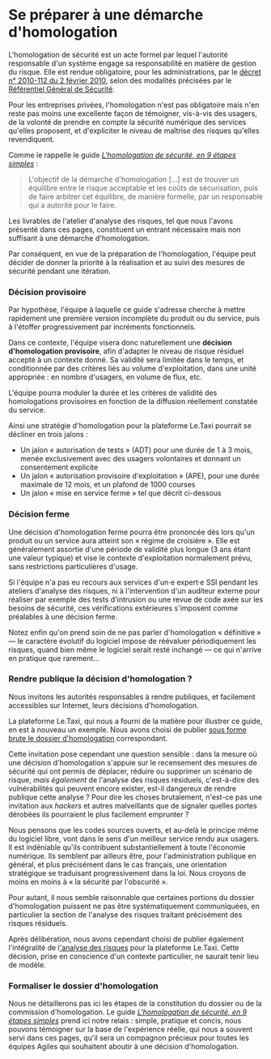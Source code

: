 # Se préparer à une démarche d'homologation

L'homologation de sécurité est un acte formel par lequel l'autorité responsable d'un système engage sa responsabilité en matière de gestion du risque. Elle est rendue obligatoire, pour les administrations, par le [décret n° 2010-112 du 2 février 2010](https://www.legifrance.gouv.fr/affichTexte.do?cidTexte=JORFTEXT000021779444&categorieLien=id), selon des modalités précisées par le [Référentiel Général de Sécurité](https://www.ssi.gouv.fr/administration/reglementation/confiance-numerique/le-referentiel-general-de-securite-rgs/liste-des-documents-constitutifs-du-rgs-v-2-0/).

Pour les entreprises privées, l'homologation n'est pas obligatoire mais n'en reste pas moins une excellente façon de témoigner, vis-à-vis des usagers, de la volonté de prendre en compte la sécurité numérique des services qu'elles proposent, et d'expliciter le niveau de maîtrise des risques qu'elles revendiquent.

Comme le rappelle le guide [_L'homologation de sécurité, en 9 étapes simples_](https://www.ssi.gouv.fr/actualite/lhomologation-en-9-etapes-simples-nouvelle-publication-de-lanssi/) :

> L'objectif de la démarche d'homologation \[...\] est de trouver un équilibre entre le risque acceptable et les coûts de sécurisation, puis de faire arbitrer cet équilibre, de manière formelle, par un responsable qui a autorité pour le faire.

Les livrables de l'atelier d'analyse des risques, tel que nous l'avons présenté dans ces pages, constituent un entrant nécessaire mais non suffisant à une démarche d'homologation.

Par conséquent, en vue de la préparation de l'homologation, l'équipe peut décider de donner la priorité à la réalisation et au suivi des mesures de sécurité pendant une itération.

### Décision provisoire

Par hypothèse, l'équipe à laquelle ce guide s'adresse cherche à mettre rapidement une première version incomplète du produit ou du service, puis à l'étoffer progressivement par incréments fonctionnels.

Dans ce contexte, l'équipe visera donc naturellement une **décision d'homologation provisoire**, afin d'adapter le niveau de risque résiduel accepté à un contexte donné. Sa validité sera limitée dans le temps, et conditionnée par des critères liés au volume d'exploitation, dans une unité appropriée : en nombre d'usagers, en volume de flux, etc.

L'équipe pourra moduler la durée et les critères de validité des homologations provisoires en fonction de la diffusion réellement constatée du service.

Ainsi une stratégie d'homologation pour la plateforme Le.Taxi pourrait se décliner en trois jalons :

* Un jalon « autorisation de tests » \(ADT\) pour une durée de 1 à 3 mois, menée exclusivement avec des usagers volontaires et donnant un consentement explicite
* Un jalon « autorisation provisoire d'exploitation » \(APE\), pour une durée maximale de 12 mois, et un plafond de 1000 courses
* Un jalon « mise en service ferme » tel que décrit ci-dessous

### Décision ferme

Une décision d'homologation ferme pourra être prononcée dès lors qu'un produit ou un service aura atteint son « régime de croisière ». Elle est généralement assortie d'une période de validité plus longue \(3 ans étant une valeur typique\) et vise le contexte d'exploitation normalement prévu, sans restrictions particulières d'usage.

Si l'équipe n'a pas eu recours aux services d'un·e expert·e SSI pendant les ateliers d'analyse des risques, ni à l'intervention d'un auditeur externe pour réaliser par exemple des tests d'intrusion ou une revue de code axée sur les besoins de sécurité, ces vérifications extérieures s'imposent comme préalables à une décision ferme.

Notez enfin qu'on prend soin de ne pas parler d'homologation « définitive » — le caractère évolutif du logiciel impose de réévaluer périodiquement les risques, quand bien même le logiciel serait resté inchangé — ce qui n'arrive en pratique que rarement…

### Rendre publique la décision d'homologation ?

Nous invitons les autorités responsables à rendre publiques, et facilement accessibles sur Internet, leurs décisions d'homologation.

La plateforme Le.Taxi, qui nous a fourni de la matière pour illustrer ce guide, en est à nouveau un exemple. Nous avons choisi de publier [sous forme brute le dossier d'homologation](https://github.com/sgmap/beta.ssi/blob/master/homologations/le_taxi.md) correspondant.

Cette invitation pose cependant une question sensible : dans la mesure où une décision d'homologation s'appuie sur le recensement des mesures de sécurité qui ont permis de déplacer, réduire ou supprimer un scénario de risque, _mais également_ de l'analyse des risques résiduels, c'est-à-dire des vulnérabilités qui peuvent encore exister, est-il dangereux de rendre publique cette analyse ? Pour dire les choses brutalement, n'est-ce pas une invitation aux _hackers_ et autres malveillants que de signaler quelles portes dérobées ils pourraient le plus facilement emprunter ?

Nous pensons que les codes sources ouverts, et au-delà le principe même du logiciel libre, vont dans le sens d'un meilleur service rendu aux usagers. Il est indéniable qu'ils contribuent substantiellement à toute l'économie numérique. Ils semblent par ailleurs être, pour l'administration publique en général, et plus précisément dans le cas français, une orientation stratégique se traduisant progressivement dans la loi. Nous croyons de moins en moins à « la sécurité par l'obscurité ».

Pour autant, il nous semble raisonnable que certaines portions du dossier d'homologation puissent ne pas être systématiquement communiquées, en particulier la section de l'analyse des risques traitant précisément des risques résiduels.

Après délibération, nous avons cependant choisi de publier également l'intégralité de l['analyse des risques](https://github.com/openmaraude/le.taxi/wiki/Analyse-des-risques) pour la plateforme Le.Taxi. Cette décision, prise en conscience d'un contexte particulier, ne saurait tenir lieu de modèle.

### Formaliser le dossier d'homologation

Nous ne détaillerons pas ici les étapes de la constitution du dossier ou de la commission d'homologation. Le guide [_L'homologation de sécurité, en 9 étapes simples_](https://www.ssi.gouv.fr/actualite/lhomologation-en-9-etapes-simples-nouvelle-publication-de-lanssi/) prend ici notre relais : simple, pratique et concis, nous pouvons témoigner sur la base de l'expérience réelle, qui nous a souvent servi dans ces pages, qu'il sera un compagnon précieux pour toutes les équipes Agiles qui souhaitent aboutir à une décision d'homologation.

